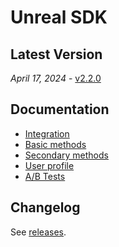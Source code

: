 # Unreal SDK

## Latest Version

_April 17, 2024_ - [v2.2.0](https://github.com/devtodev-analytics/unreal-sdk-2.0/releases/latest)

## Documentation

* [Integration](https://docs.devtodev.com/integration/integration-of-sdk-v2/sdk-integration/unreal-engine)
* [Basic methods](https://docs.devtodev.com/integration/integration-of-sdk-v2/setting-up-events/basic-methods)
* [Secondary methods](https://docs.devtodev.com/integration/integration-of-sdk-v2/setting-up-events/secondary-methods)
* [User profile](https://docs.devtodev.com/integration/integration-of-sdk-v2/setting-up-events/user-profile)
* [A/B Tests](https://docs.devtodev.com/integration/integration-of-sdk-v2/a-b-testing)

## Changelog

See [releases](https://github.com/devtodev-analytics/unreal-sdk-2.0/releases).
